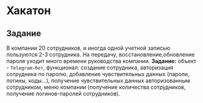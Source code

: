 # Хакатон

## Задание

В компании 20 сотрудников, и иногда одной учетной записью пользуются 2-3 сотрудника. На передачу, восстановление,обновление пароля уходит много времени руководства компании.
**Задание:** объект - `Telegram-бот`, функционал: создание сотрудника, авторизация сотрудника по паролю, добавление чувствительных данных (пароли, логины, коды...), получение чувствительных данных авторизованным сотрудником, меню компании (получение количества сотрудников, получение логинов-паролей сотрудников).
